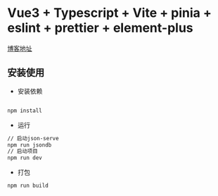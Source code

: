 # Vue3 + Typescript + Vite + pinia + eslint + prettier + element-plus

[博客地址](https://segmentfault.com/a/1190000041467227)

## 安装使用

- 安装依赖
  
```bash

npm install

```

- 运行
  
```bash
// 启动json-serve
npm run jsondb
// 启动项目
npm run dev
```

- 打包

```bash
npm run build
```

